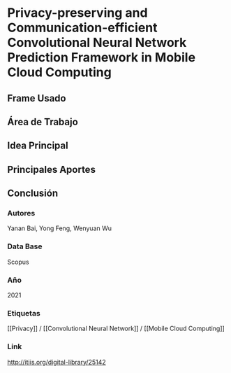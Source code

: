 # Privacy-preserving and Communication-efficient Convolutional Neural Network Prediction Framework in Mobile Cloud Computing

## Frame Usado
## Área de Trabajo
## Idea Principal
## Principales Aportes
## Conclusión

### Autores
Yanan Bai, Yong Feng, Wenyuan Wu
### Data Base
Scopus
### Año
2021
### Etiquetas
[[Privacy]] / [[Convolutional Neural Network]] / [[Mobile Cloud Computing]]
### Link
http://itiis.org/digital-library/25142




